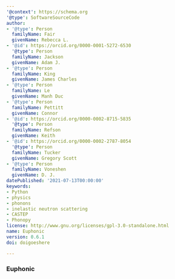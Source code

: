 ```yaml
---
'@context': https://schema.org
'@type': SoftwareSourceCode
author:
- '@type': Person
  familyName: Fair
  givenName: Rebecca L.
- '@id': https://orcid.org/0000-0001-5272-6530
  '@type': Person
  familyName: Jackson
  givenName: Adam J.
- '@type': Person
  familyName: King
  givenName: James Charles
- '@type': Person
  familyName: Le
  givenName: Manh Duc
- '@type': Person
  familyName: Pettitt
  givenName: Connor
- '@id': https://orcid.org/0000-0002-8715-5835
  '@type': Person
  familyName: Refson
  givenName: Keith
- '@id': https://orcid.org/0000-0002-2787-8054
  '@type': Person
  familyName: Tucker
  givenName: Gregory Scott
- '@type': Person
  familyName: Voneshen
  givenName: D. J.
datePublished: '2021-07-13T00:00:00'
keywords:
- Python
- physics
- phonons
- inelastic neutron scattering
- CASTEP
- Phonopy
license: http://www.gnu.org/licenses/gpl-3.0-standalone.html
name: Euphonic
version: 0.6.1
doi: doigoeshere

---
```


### Euphonic

